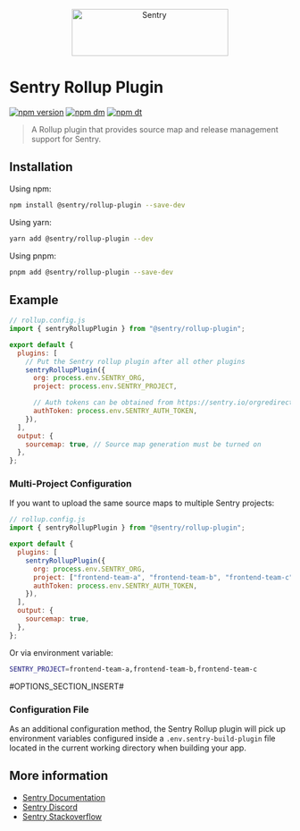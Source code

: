 <p align="center">
  <a href="https://sentry.io/?utm_source=github&utm_medium=logo" target="_blank">
    <img src="https://sentry-brand.storage.googleapis.com/sentry-wordmark-dark-280x84.png" alt="Sentry" width="280" height="84">
  </a>
</p>

# Sentry Rollup Plugin

[![npm version](https://img.shields.io/npm/v/@sentry/rollup-plugin.svg)](https://www.npmjs.com/package/@sentry/rollup-plugin)
[![npm dm](https://img.shields.io/npm/dm/@sentry/rollup-plugin.svg)](https://www.npmjs.com/package/@sentry/rollup-plugin)
[![npm dt](https://img.shields.io/npm/dt/@sentry/rollup-plugin.svg)](https://www.npmjs.com/package/@sentry/rollup-plugin)

> A Rollup plugin that provides source map and release management support for Sentry.

## Installation

Using npm:

```bash
npm install @sentry/rollup-plugin --save-dev
```

Using yarn:

```bash
yarn add @sentry/rollup-plugin --dev
```

Using pnpm:

```bash
pnpm add @sentry/rollup-plugin --save-dev
```

## Example

```js
// rollup.config.js
import { sentryRollupPlugin } from "@sentry/rollup-plugin";

export default {
  plugins: [
    // Put the Sentry rollup plugin after all other plugins
    sentryRollupPlugin({
      org: process.env.SENTRY_ORG,
      project: process.env.SENTRY_PROJECT,

      // Auth tokens can be obtained from https://sentry.io/orgredirect/organizations/:orgslug/settings/auth-tokens/
      authToken: process.env.SENTRY_AUTH_TOKEN,
    }),
  ],
  output: {
    sourcemap: true, // Source map generation must be turned on
  },
};
```

### Multi-Project Configuration

If you want to upload the same source maps to multiple Sentry projects:

```js
// rollup.config.js
import { sentryRollupPlugin } from "@sentry/rollup-plugin";

export default {
  plugins: [
    sentryRollupPlugin({
      org: process.env.SENTRY_ORG,
      project: ["frontend-team-a", "frontend-team-b", "frontend-team-c"],
      authToken: process.env.SENTRY_AUTH_TOKEN,
    }),
  ],
  output: {
    sourcemap: true,
  },
};
```

Or via environment variable:

```bash
SENTRY_PROJECT=frontend-team-a,frontend-team-b,frontend-team-c
```

#OPTIONS_SECTION_INSERT#

### Configuration File

As an additional configuration method, the Sentry Rollup plugin will pick up environment variables configured inside a `.env.sentry-build-plugin` file located in the current working directory when building your app.

## More information

- [Sentry Documentation](https://docs.sentry.io/quickstart/)
- [Sentry Discord](https://discord.gg/Ww9hbqr)
- [Sentry Stackoverflow](http://stackoverflow.com/questions/tagged/sentry)
